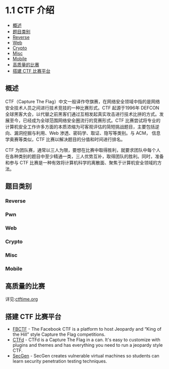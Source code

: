 # 1.1 CTF 介绍

- [概述](#概述)
- [题目类别](#题目类别)
 - [Reverse](#reverse)
 - [Web](#web)
 - [Crypto](#crypto)
 - [Misc](#misc)
 - [Mobile](#mobile)
- [高质量的比赛](#高质量的比赛)
- [搭建 CTF 比赛平台](#搭建-ctf-比赛平台)


## 概述
CTF（Capture The Flag）中文一般译作夺旗赛，在网络安全领域中指的是网络安全技术人员之间进行技术竞技的一种比赛形式。CTF 起源于1996年 DEFCON 全球黑客大会，以代替之前黑客们通过互相发起真实攻击进行技术比拼的方式。发展至今，已经成为全球范围网络安全圈流行的竞赛形式。CTF 比赛尝试将专业的计算机安全工作许多方面的本质浓缩为可客观评估的简短挑战题目，主要包括逆向、漏洞挖掘与利用、Web 渗透、密码学、取证、隐写等类别。与 ACM， 信息学奥赛等类似，CTF 比赛以解决题目的分值和时间进行排名。

CTF 为团队赛，通常以三人为限，要想在比赛中取得胜利，就要求团队中每个人在各种类别的题目中至少精通一类，三人优势互补，取得团队的胜利。同时，准备和参与 CTF 比赛是一种有效将计算机科学的离散面、聚焦于计算机安全领域的方法。


## 题目类别
### Reverse

### Pwn

### Web

### Crypto

### Misc

### Mobile

## 高质量的比赛

详见:[ctftime.org](http://www.ctftime.org)


## 搭建 CTF 比赛平台
- [FBCTF](https://github.com/facebook/fbctf) - The Facebook CTF is a platform to host Jeopardy and “King of the Hill” style Capture the Flag competitions.
- [CTFd](https://github.com/CTFd/CTFd) - CTFd is a Capture The Flag in a can. It's easy to customize with plugins and themes and has everything you need to run a jeopardy style CTF.
- [SecGen](https://github.com/cliffe/SecGen) - SecGen creates vulnerable virtual machines so students can learn security penetration testing techniques.
